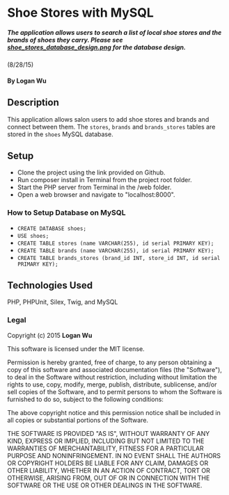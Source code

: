 # Shoe Stores with MySQL

##### The application allows users to search a list of local shoe stores and the brands of shoes they carry. Please see [shoe_stores_database_design.png](shoe_stores_database_design.png) for the database design.
(8/28/15)

#### By Logan Wu

## Description

This application allows salon users to add shoe stores and brands and connect between them. The ```stores```, ```brands``` and ```brands_stores``` tables are stored in the ```shoes``` MySQL database.

## Setup

* Clone the project using the link provided on Github.
* Run composer install in Terminal from the project root folder.
* Start the PHP server from Terminal in the /web folder.
* Open a web browser and navigate to "localhost:8000".

### How to Setup Database on MySQL

* ```CREATE DATABASE shoes;```
* ```USE shoes;```
* ```CREATE TABLE stores (name VARCHAR(255), id serial PRIMARY KEY);```
* ```CREATE TABLE brands (name VARCHAR(255), id serial PRIMARY KEY);```
* ```CREATE TABLE brands_stores (brand_id INT, store_id INT, id serial PRIMARY KEY);```

## Technologies Used

PHP, PHPUnit, Silex, Twig, and MySQL

### Legal

Copyright (c) 2015 **Logan Wu**

This software is licensed under the MIT license.

Permission is hereby granted, free of charge, to any person obtaining a copy
of this software and associated documentation files (the "Software"), to deal
in the Software without restriction, including without limitation the rights
to use, copy, modify, merge, publish, distribute, sublicense, and/or sell
copies of the Software, and to permit persons to whom the Software is
furnished to do so, subject to the following conditions:

The above copyright notice and this permission notice shall be included in
all copies or substantial portions of the Software.

THE SOFTWARE IS PROVIDED "AS IS", WITHOUT WARRANTY OF ANY KIND, EXPRESS OR
IMPLIED, INCLUDING BUT NOT LIMITED TO THE WARRANTIES OF MERCHANTABILITY,
FITNESS FOR A PARTICULAR PURPOSE AND NONINFRINGEMENT. IN NO EVENT SHALL THE
AUTHORS OR COPYRIGHT HOLDERS BE LIABLE FOR ANY CLAIM, DAMAGES OR OTHER
LIABILITY, WHETHER IN AN ACTION OF CONTRACT, TORT OR OTHERWISE, ARISING FROM,
OUT OF OR IN CONNECTION WITH THE SOFTWARE OR THE USE OR OTHER DEALINGS IN
THE SOFTWARE.
